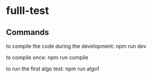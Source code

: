 # fulll-test

## Commands

to compile the code during the development:
npm run dev

to compile once:
npm run compile

to run the first algo test:
npm run algo1